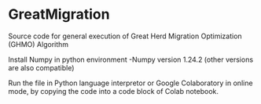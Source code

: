 # GreatMigration
Source code for general execution of Great Herd Migration Optimization (GHMO) Algorithm

Install Numpy in python environment
	-Numpy version 1.24.2 (other versions are also compatible)

Run the file in Python language interpretor or Google Colaboratory in online mode, by copying the code into a code block of Colab notebook.

